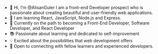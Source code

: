 - 👋 Hi, I’m @AlisanGuler I am a front-end Developer prospect who is passionate about creating beautiful and user-friendly web applications.
- 👀 I am learning React, JavaScript, Node.js and Express. 
- 🌱 Currently on the path to becoming a Front-End Developer, Software Developer, and React Developer
- 📚 Passionate about learning and dedicated to self-improvement
- 💡 Excited about the possibilities that web development offers
- 🤝 Open to connecting with fellow learners and experienced developers.


<!---
AlisanGuler/AlisanGuler is a ✨ special ✨ repository because its `README.md` (this file) appears on your GitHub profile.
You can click the Preview link to take a look at your changes.
--->
